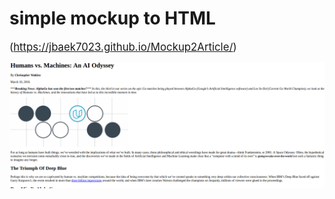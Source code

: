 # simple mockup to HTML
<span style="font-size:larger;">(https://jbaek7023.github.io/Mockup2Article/)</span>

![sc](scshot.png)

